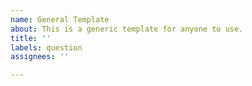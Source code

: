 ```yaml
---
name: General Template
about: This is a generic template for anyone to use.
title: ''
labels: question
assignees: ''

---
```



